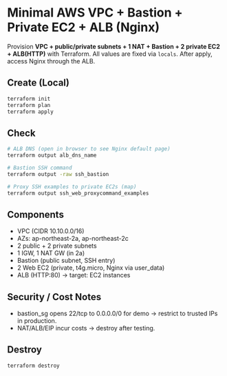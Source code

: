 # Minimal AWS VPC + Bastion + Private EC2 + ALB (Nginx)

Provision **VPC + public/private subnets + 1 NAT + Bastion + 2 private EC2 + ALB(HTTP)** with Terraform.
All values are fixed via `locals`. After apply, access Nginx through the ALB.

## Create (Local)

```bash
terraform init
terraform plan
terraform apply
```

## Check

```bash
# ALB DNS (open in browser to see Nginx default page)
terraform output alb_dns_name

# Bastion SSH command
terraform output -raw ssh_bastion

# Proxy SSH examples to private EC2s (map)
terraform output ssh_web_proxycommand_examples
```

## Components

- VPC (CIDR 10.10.0.0/16)
- AZs: ap-northeast-2a, ap-northeast-2c
- 2 public + 2 private subnets
- 1 IGW, 1 NAT GW (in 2a)
- Bastion (public subnet, SSH entry)
- 2 Web EC2 (private, t4g.micro, Nginx via user_data)
- ALB (HTTP:80) → target: EC2 instances

## Security / Cost Notes

- bastion_sg opens 22/tcp to 0.0.0.0/0 for demo → restrict to trusted IPs in production.
- NAT/ALB/EIP incur costs → destroy after testing.

## Destroy

```bash
terraform destroy
```